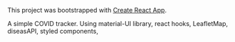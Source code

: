 This project was bootstrapped with [Create React App](https://github.com/facebook/create-react-app).

A simple COVID tracker. Using material-UI library, react hooks, LeafletMap, diseasAPI, styled components,
